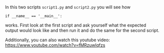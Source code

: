 In this two scripts ```script1.py``` and ```script2.py``` you will see how 
```
if __name__ == '__main__':
```
works. First look at the first script and ask yourself what the expected output would look like and then run it and do the same for the second script.

Additionally, you can also watch this youtube video:
https://www.youtube.com/watch?v=fMRzuwlqfzs

